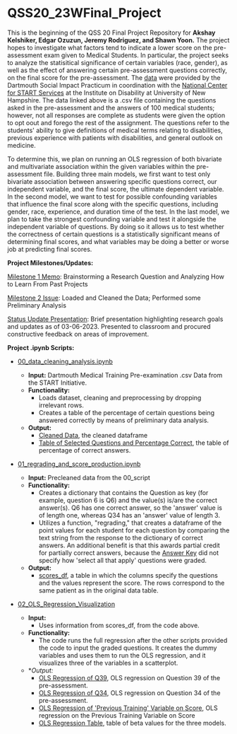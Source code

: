 # QSS20_23WFinal_Project

This is the beginning of the QSS 20 Final Project Repository for **Akshay Kelshiker, Edgar Ozuzun, Jeremy Rodriguez, and Shawn Yoon.** 
The project hopes to investigate what factors tend to indicate a lower score on the pre-assessment exam given to Medical Students. In particular, the project seeks to analyze the statisitical significance of certain variables (race, gender), as well as the effect of answering certain pre-assessment questions correctly, on the final score for the pre-assessment. The [data](https://github.com/jrodriguez25/QSS20FinalProject/blob/main/training%20data/training_data/Med%20student%20pre%20assessment%202.8.23.csv) were provided by the Dartmouth Social Impact Practicum in coordination with the [National Center for START Services](https://centerforstartservices.org/) at the Institute on Disability at University of New Hampshire. The data linked above is a .csv file containing the questions asked in the pre-assessment and the answers of 100 medical students; however, not all responses are complete as students were given the option to opt oout and forego the rest of the assignment. The questions refer to the students' ability to give definitions of medical terms relating to disabilities, previous experience with patients with disabilities, and general outlook on medicine. 

To determine this, we plan on running an OLS regression of both bivariate and multivariate association within the given variables within the pre-assessment file. Building three main models, we first want to test only bivariate association between answering specific questions correct, our independent variable, and the final score, the ultimate dependent variable. In the second model, we want to test for possible confounding variables that influence the final score along with the specific questions, including gender, race, experience, and duration time of the test. In the last model, we plan to take the strongest confounding variable and test it alongside the independent variable of questions. By doing so it allows us to test whether the correctness of certain questions is a statistically significant means of determining final scores, and what variables may be doing a better or worse job at predicting final scores. 


**Project Milestones/Updates:**

[Milestone 1 Memo](https://www.overleaf.com/project/63e91fdcd0b1390c7f3f912b): Brainstorming a Research Question and Analyzing How to Learn From Past Projects

[Milestone 2 Issue](https://github.com/jrodriguez25/QSS20FinalProject/issues/1): Loaded and Cleaned the Data; Performed some Preliminary Analysis

[Status Update Presentation](https://github.com/jrodriguez25/QSS20FinalProject/blob/main/output/QSS_Project_AK_EO_JR_SY.pdf): Brief presentation highlighting research goals and updates as of 03-06-2023. Presented to classroom and procured constructive feedback on areas of improvement.

**Project .ipynb Scripts:**

* [00_data_cleaning_analysis.ipynb](https://colab.research.google.com/drive/1OLy87ASGkwFgVeCIRoFAAfAPg2d2YWnk?usp=sharing)

    * **Input:** Dartmouth Medical Training Pre-examination .csv Data from the START Initiative.
    * **Functionality:** 
      * Loads dataset, cleaning and preprocessing by dropping irrelevant rows. 
      * Creates a table of the percentage of certain questions being answered correctly by means of preliminary data analysis. 
    * **Output:** 
      * [Cleaned Data](https://github.com/jrodriguez25/QSS20FinalProject/blob/main/output/00_precleaned_df), the cleaned dataframe
      * [Table of Selected Questions and Percentage Correct](https://github.com/jrodriguez25/QSS20FinalProject/blob/main/output/00_perc_questions_correct.png), the table of percentage of correct answers. 

* [01_regrading_and_score_production.ipynb](https://github.com/jrodriguez25/QSS20FinalProject/blob/main/code/01_regrading_and_score_production.ipynb)

    * **Input:** Precleaned data from the 00_script
    * **Functionality:**
      * Creates a dictionary that contains the Question as key (for example, question 6 is Q6) and the value(s) is/are the correct answer(s). Q6 has one correct answer, so the 'answer' value is of length one, whereas Q34 has an 'answer' value of length 3.
      * Utilizes a function, "regrading," that creates a dataframe of the point values for each student for each question by comparing the text string from the response to the dictionary of correct answers. An additional benefit is that this awards partial credit for partially correct answers, because the [Answer Key](https://github.com/jrodriguez25/QSS20FinalProject/blob/main/training%20data/training_data/Answer%20key.docx) did not specify how 'select all that apply' questions were graded. 
   * **Output:** 
      * [scores_df](https://github.com/jrodriguez25/QSS20FinalProject/blob/main/output/01_scores_df.csv), a table in which the columns specify the questions and the values represent the score. The rows correspond to the same patient as in the original data table. 
     
* [02_OLS_Regression_Visualization](https://github.com/jrodriguez25/QSS20FinalProject/blob/main/code/02_OLS_Regression_Visualization%20%20(1).ipynb)
    * **Input:**
      * Uses information from scores_df, from the code above.
    * **Functionality:**
      * The code runs the full regression after the other scripts provided the code to input the graded questions. It creates the dummy variables and uses them to run the OLS regression, and it visualizes three of the variables in a scatterplot.
    * **Output:*
      * [OLS Regression of Q39](https://github.com/jrodriguez25/QSS20FinalProject/blob/main/output/02_Figure_1.png), OLS regression on Question 39 of the pre-assessment.
      * [OLS Regression of Q34](https://github.com/jrodriguez25/QSS20FinalProject/blob/main/output/02_Figure_2.png), OLS regression on Question 34 of the pre-assessment.
      * [OLS Regression of 'Previous Training' Variable on Score](https://github.com/jrodriguez25/QSS20FinalProject/blob/main/output/02_Figure_3.png), OLS regression on the Previous Training Variable on Score
      * [OLS Regression Table](https://github.com/jrodriguez25/QSS20FinalProject/blob/main/output/02_OLSRegressionTable.png), table of beta values for the three models. 
   
